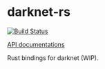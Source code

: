 # darknet-rs

[![Build Status][travis-build]][travis-build]

[API documentations](https://nebgnahz.github.io/darknet-rs/darknet/)

Rust bindings for darknet (WIP).

<!-- links -->
[travis-badge]: https://travis-ci.org/nebgnahz/darknet-rs.svg?branch=master
[travis-build]: https://travis-ci.org/nebgnahz/darknet-rs
